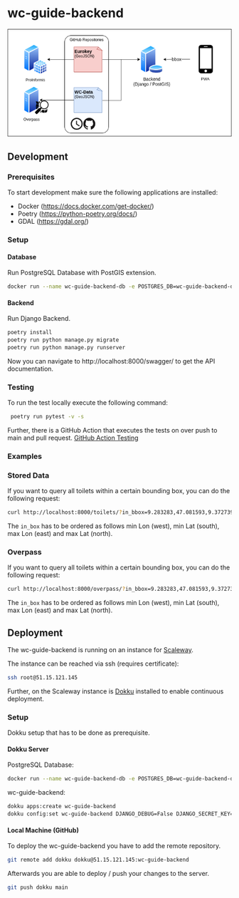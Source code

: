 # wc-guide-backend
![Overview](doc/images/wc_guide_overview.png)
## Development
### Prerequisites
To start development make sure the following applications are installed:
 - Docker (https://docs.docker.com/get-docker/)
 - Poetry (https://python-poetry.org/docs/)
 - GDAL (https://gdal.org/)
### Setup

#### Database
Run PostgreSQL Database with PostGIS extension.
```sh
docker run --name wc-guide-backend-db -e POSTGRES_DB=wc-guide-backend-db -e POSTGRES_USER=guide -e POSTGRES_PASSWORD=wc-guide-backend -d -p 5432:5432 mdillon/postgis
```
#### Backend
Run Django Backend.
```sh
poetry install
poetry run python manage.py migrate
poetry run python manage.py runserver
```
Now you can navigate to http://localhost:8000/swagger/ to get the API documentation.

### Testing
To run the test locally execute the following command:
```sh
 poetry run pytest -v -s
```
Further, there is a GitHub Action that executes the tests on over push to main and pull request.
[GitHub Action Testing](.github/workflow/testing.yml)


### Examples

### Stored Data

If you want to query all toilets within a certain bounding box, you can do the following request:
```sh
curl http://localhost:8000/toilets/?in_bbox=9.283283,47.081593,9.372739,47.133249
```
The `in_box` has to be ordered as follows min Lon (west), min Lat (south), max Lon (east) and max Lat (north).

### Overpass

If you want to query all toilets within a certain bounding box, you can do the following request:
```sh
curl http://localhost:8000/overpass/?in_bbox=9.283283,47.081593,9.372739,47.133249
```
The `in_box` has to be ordered as follows min Lon (west), min Lat (south), max Lon (east) and max Lat (north).


## Deployment
The wc-guide-backend is running on an instance for [Scaleway](https://www.scaleway.com/en/).

The instance can be reached via ssh (requires certificate):
```sh
ssh root@51.15.121.145
```

Further, on the Scaleway instance is [Dokku](https://dokku.com/) installed to enable continuous deployment.

### Setup
Dokku setup that has to be done as prerequisite.

#### Dokku Server
PostgreSQL Database:
```sh
docker run --name wc-guide-backend-db -e POSTGRES_DB=wc-guide-backend-db -e POSTGRES_USER=guide -e POSTGRES_PASSWORD=wc-guide-backend -d -p 5432:5432 mdillon/postgis
```

wc-guide-backend:
```sh
dokku apps:create wc-guide-backend
dokku config:set wc-guide-backend DJANGO_DEBUG=False DJANGO_SECRET_KEY=Pcp2FV9Ad1dbFSNhJXFAGZ2tsH0vCpQCnPLfFXVRq04bL0y05VrzrbfPxV9nl5gSEJmzIkelMye0PIvlR6TKk9GdavARmj0YTqGP
```

#### Local Machine (GitHub) 
To deploy the wc-guide-backend you have to add the remote repository.
```sh
git remote add dokku dokku@51.15.121.145:wc-guide-backend
```
Afterwards you are able to deploy / push your changes to the server.
```sh
git push dokku main
```
